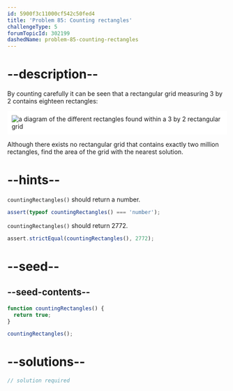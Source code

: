 ```yaml
---
id: 5900f3c11000cf542c50fed4
title: 'Problem 85: Counting rectangles'
challengeType: 5
forumTopicId: 302199
dashedName: problem-85-counting-rectangles
---
```


# --description--

By counting carefully it can be seen that a rectangular grid measuring 3 by 2 contains eighteen rectangles:

<img class="img-responsive center-block" alt="a diagram of the different rectangles found within a 3 by 2 rectangular grid" src="https://cdn-media-1.freecodecamp.org/project-euler/counting-rectangles.png" style="background-color: white; padding: 10px;" />

Although there exists no rectangular grid that contains exactly two million rectangles, find the area of the grid with the nearest solution.

# --hints--

`countingRectangles()` should return a number.

```js
assert(typeof countingRectangles() === 'number');
```

`countingRectangles()` should return 2772.

```js
assert.strictEqual(countingRectangles(), 2772);
```

# --seed--

## --seed-contents--

```js
function countingRectangles() {
  return true;
}

countingRectangles();
```

# --solutions--

```js
// solution required
```

